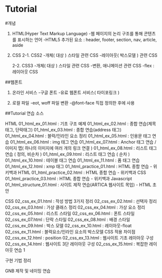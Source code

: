 # Tutorial

#개념

1. HTML(Hyper Text Markup Language)
    -웹 페이지의 논리 구조를 통해 콘텐츠를 표시하는 언어
    -HTML5 추가된 요소 : header, footer, section, nav, article, aside

2. CSS
    2-1. CSS2
     -개체( 대상 ) 스타일 관련 CSS
     -레이아웃( 박스모델 ) 관련 CSS

    2-2. CSS3
     -개체( 대상 ) 스타일 관련 CSS
     -변환, 애니메이션 관련 CSS
     -flex : 레이아웃 CSS

##웹폰트

1. 온라인 서비스
    -구글 폰트
    -유료 웹폰트 서비스( 타이포링크 )

2. 로컬 파일
    -eot, woff 파일 변환
    -@font-face 직접 정의한 후에 사용

##Tutorial 연습 소스

HTML
01_html_ex_01.html : 기초 구조 예제
01_html_ex_02.html : 종합 연습(제목태그, 단락태그)
01_html_ex_03.html : 종합 연습(address 태그)
01_html_ex_04.html : 블럭/인라인 요소 정리
01_html_ex_05.html : 인용문 태그 연습
01_html_ex_06.html : img 태그 연습
01_html_ex_07.html : Anchor 태그 연습 / 이미지 맵( 하나의 이미지에 여러 개의 링크 연결 )
01_html_ex_08.html : 리스트 태그 연습 ( 정의, 비순차 )
01_html_ex_09.html : 리스트 태그 연습 ( 순차 )
01_html_ex_10.html : 테이블 태그 연습
01_html_ex_11.html : 폼 태그 연습
01_html_ex_12.html : xmp 태그
01_html_practice_01.html : HTML 종합 연습 - 위키백과 HTML
01_html_practice_02.html : HTML 종합 연습 - 위키백과 CSS
01_html_practice_03.html : HTML 종합 연습 - 위키백과 Javascript
01_html_structure_01.html : 사이트 제작 연습(ARTICA 웹사이트 목업) - HTML 초안

CSS
02_css_ex_01.html : 작성 방법 3가지 정리
02_css_ex_02.html : 선택자 정리
02_css_ex_03.html : 가상 클래스 정리
02_css_ex_04.html : 가상 요소 정리
02_css_ex_05.html : 리스트 스타일
02_css_ex_06.html : 폰트 스타일
02_css_ex_07.html : 단락 스타일
02_css_ex_08.html : 배경 스타일
02_css_ex_09.html : 박스 모델
02_css_ex_10.html : 레이아웃-float
02_css_ex_11.html : 블럭요소/인라인 요소의 박스모델 CSS 적용 차이점
02_css_ex_12.html : position
02_css_ex_13.html : 웹사이트 기초 레이아웃 구성
02_css_ex_14.html : 웹사이트 3단 레이아웃 구성
02_css_ex_15.html : 복잡한 레이아웃 연습 1


구현 기법 정리

GNB 제작 및 네이밍 연습